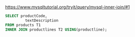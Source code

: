 https://www.mysqltutorial.org/tryit/query/mysql-inner-join/#1

```sql
SELECT productCode,
         textDescription
FROM products T1
INNER JOIN productlines T2 USING(productline);
```
  
